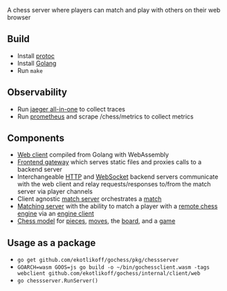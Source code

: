 A chess server where players can match and play with others on their web browser

## Build
* Install [protoc](https://grpc.io/docs/protoc-installation/)
* Install [Golang](https://golang.org/doc/install)
* Run `make`

## Observability
* Run [jaeger
  all-in-one](https://www.jaegertracing.io/docs/1.27/getting-started/#all-in-one) to collect traces
* Run
  [prometheus](https://prometheus.io/docs/prometheus/latest/getting_started/) and scrape /chess/metrics to collect metrics

## Components
* [Web client](internal/client/web/main.go) compiled from Golang with WebAssembly
* [Frontend gateway](internal/server/frontend/gateway.go) which serves static files and proxies calls to a backend server
* Interchangeable [HTTP](internal/server/backend/http/webserver.go) and [WebSocket](internal/server/backend/websocket/websocketserver.go) backend servers communicate with the web client and relay requests/responses to/from the match server via player channels
* Client agnostic [match server](internal/server/backend/match/matchserver.go) orchestrates a [match](internal/server/backend/match/match.go)
* [Matching server](internal/server/backend/match/match.go) with the ability to match a player with a [remote chess engine](https://github.com/ekotlikoff/rustchess) via an [engine client](internal/server/backend/match/engine_client.go)
* [Chess model](internal/model/model.go) for [pieces](internal/model/piece.go), [moves](internal/model/move.go), the [board](internal/model/model.go), and a [game](internal/model/game.go)

## Usage as a package
* `go get github.com/ekotlikoff/gochess/pkg/chessserver`
*	`GOARCH=wasm GOOS=js go build -o ~/bin/gochessclient.wasm -tags webclient github.com/ekotlikoff/gochess/internal/client/web`
* `go chessserver.RunServer()`
